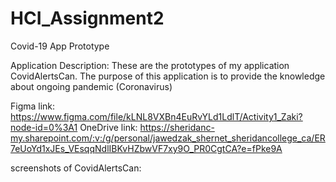 # HCI_Assignment2
Covid-19 App Prototype

Application Description: These are the prototypes of my application CovidAlertsCan. The purpose of this application is to provide the knowledge about ongoing pandemic (Coronavirus)

Figma link: https://www.figma.com/file/kLNL8VXBn4EuRvYLd1LdlT/Activity1_Zaki?node-id=0%3A1
OneDrive link: https://sheridanc-my.sharepoint.com/:v:/g/personal/jawedzak_shernet_sheridancollege_ca/ER7eUoYd1xJEs_VEsqqNdlIBKvHZbwVF7xy9O_PR0CgtCA?e=fPke9A

screenshots of CovidAlertsCan:

